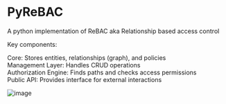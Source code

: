 # PyReBAC
A python implementation of ReBAC aka Relationship based access control

Key components:

Core: Stores entities, relationships (graph), and policies<br>
Management Layer: Handles CRUD operations<br>
Authorization Engine: Finds paths and checks access permissions<br>
Public API: Provides interface for external interactions<br>

![image](https://github.com/user-attachments/assets/d8711ad0-4b43-432f-9a79-51ee469eff4b)

